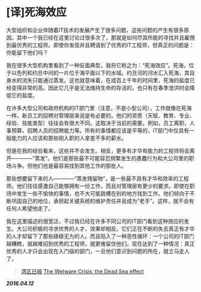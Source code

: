 # [译]死海效应

大型组织和企业伴随着IT技术的发展产生了很多问题，这些问题的产生有很多原因。其中一个我已经在这里讨论过很多次了，那就是如何尽其所能的寻找并且雇佣到最优秀的工程师。即使你发现并且聘请到了优秀的IT工程师，但真正的问题是：你能留下他们吗？

我在很多大型机构里看到了一种反面典型，我将它称之为：“死海效应”。死海，位于以色列和约旦中间的一片位于海平面以下的水域。约旦河的河水汇入死海，其自身水的流失只能通过蒸发。这也就意味着，在成百上千年的时间里，死海的盐度已经变得非常的高。因此它几乎是无法维持生命的存活的，也只有在春季泄洪时会降低它的盐度。

在许多大型公司和政府机构的IT部门里（注意，不是小型公司），工作就像在死海一样。新员工的招聘对管理层来说是有必要的。他们的资质（天赋、教育、专业、经验、技能类型）往往会有很大不同。这取决于当前的需要。例如，员工离职，人事预算，招聘人员的招聘能力等。所有的事情都应该是平等的，IT部门中仅具有一般能力的人应该和那些刚入职的人拿差不多的薪水。

但是在我的经验看来，这些并不会发生。相反，更多有才华有能力的工程师将会离开————“蒸发”。他们是那些最不可能容忍频繁发生的愚蠢行为和大公司里的职场斗争。但他们也是最容易找到其他工作的那批人。

那些想要留下来的人————“蒸发残留物”，是一些最不具有才华和效率的工程师。他们往往感激自己能够拥有一份工作，而且对管理层有更少的要求。即使在职场中发生一些不愉快的事情，也不大可能跳槽在别的地方找到工作。他们倾向于不断巩固自己的地位，承担起关键系统的维护责任并且成为“老手”。这样，就不会有任何人希望他走了。

我在这里描述的很宽泛，不过我已经在许多不同公司的IT部门看到这种效应的发生。大公司积极的寻求优秀的人才，效果却相反。它们正在不断的失去真正有才华的人才却留下了那些碌碌无为的人。而且陷入了一种恶性循环：一个公司的IT部门越糟糕，就越难招到优秀的工程师，就更难留住他们。现在达到了一种情况：真正优秀的人才只会出现在入门级的部门，一旦他们意识到问题的所在，就立马走人了。

>[湾区日报](https://wanqu.co/)
>[The Wetware Crisis: the Dead Sea effect](http://brucefwebster.com/2008/04/11/the-wetware-crisis-the-dead-sea-effect/?utm_source=wanqu.co&utm_campaign=Wanqu+Daily&utm_medium=social)

***2016.04.12***